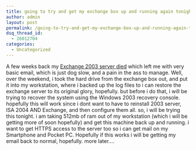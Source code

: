 ```yaml
---
title: going to try and get my exchange box up and running again tonight
author: admin
layout: post
permalink: /going-to-try-and-get-my-exchange-box-up-and-running-again-tonight/
dsq_thread_id:
  - 26012704
categories:
  - Uncategorized
---
```

A few weeks back my [Exchange 2003 server died][1]&nbsp;which left me with very basic email, which is just dog slow, and a pain in the ass to manage. Well, over the weekend, i took the hard drive from the exchange box out, and put it into my workstation, where i backed up the log files to i can restore the exchange server to its original glory, hopefully. but before i do that, i will be trying to recover the system using the Windows 2003 recovery console. hopefully this will work since i dont want to have to reinstall 2003 server, ISA 2004 AND Exchange, and then configure them all. so, i will be trying this tonight. i am taking 512mb of ram out of my workstation (which i will be getting more of soon hopefully) and get this machine back up and running. i want to get HTTPS access to the server too so i can get mail on my Smartphone and Pocket PC. Hopefully if this works i will be getting my email back to normal, hopefully. more later&#8230;.

 [1]: http://blog.lotas-smartman.net/archive/2005/02/05/10958.aspx